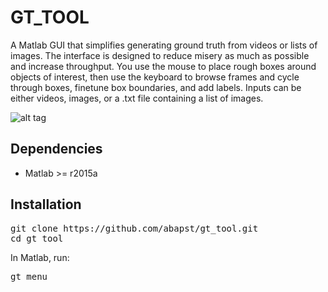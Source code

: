# GT_TOOL

A Matlab GUI that simplifies generating ground truth from videos or lists of images. The interface is designed to reduce misery as much as possible and increase throughput. You use the mouse to place rough boxes around objects of interest, then use the keyboard to browse frames and cycle through boxes, finetune box boundaries, and add labels. Inputs can be either videos, images, or a .txt file containing a list of images.

![alt tag](https://doc-0g-a0-docs.googleusercontent.com/docs/securesc/ha0ro937gcuc7l7deffksulhg5h7mbp1/l9ree9ius66h95gl1jal6s1cjqjp5loq/1488693600000/17737867429792791729/*/0BzcGDsPY_8c-bGFuVVZ3ME5aYW8)

## Dependencies
 - Matlab >= r2015a

## Installation

<pre>
git clone https://github.com/abapst/gt_tool.git
cd gt_tool
</pre>

In Matlab, run:
<pre>
gt_menu
</pre>
